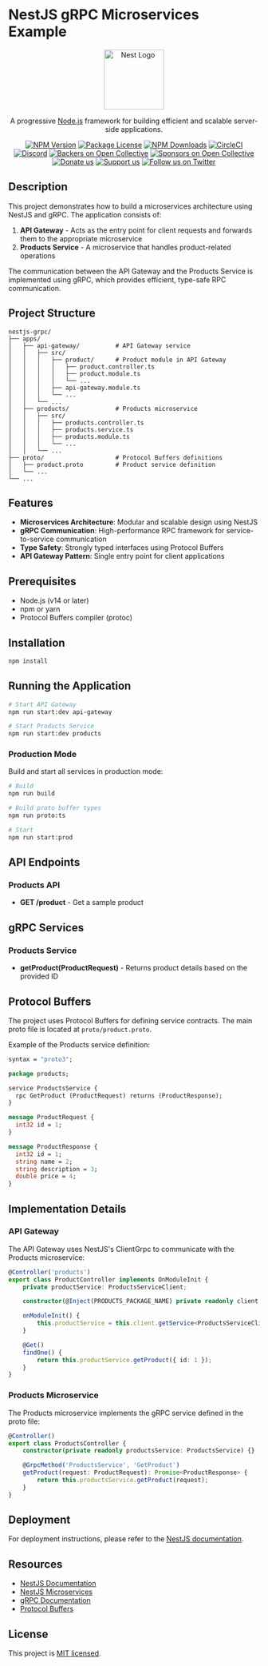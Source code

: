# NestJS gRPC Microservices Example

<p align="center">
  <a href="http://nestjs.com/" target="blank"><img src="https://nestjs.com/img/logo-small.svg" width="120" alt="Nest Logo" /></a>
</p>

[circleci-image]: https://img.shields.io/circleci/build/github/nestjs/nest/master?token=abc123def456
[circleci-url]: https://circleci.com/gh/nestjs/nest

  <p align="center">A progressive <a href="http://nodejs.org" target="_blank">Node.js</a> framework for building efficient and scalable server-side applications.</p>
    <p align="center">
<a href="https://www.npmjs.com/~nestjscore" target="_blank"><img src="https://img.shields.io/npm/v/@nestjs/core.svg" alt="NPM Version" /></a>
<a href="https://www.npmjs.com/~nestjscore" target="_blank"><img src="https://img.shields.io/npm/l/@nestjs/core.svg" alt="Package License" /></a>
<a href="https://www.npmjs.com/~nestjscore" target="_blank"><img src="https://img.shields.io/npm/dm/@nestjs/common.svg" alt="NPM Downloads" /></a>
<a href="https://circleci.com/gh/nestjs/nest" target="_blank"><img src="https://img.shields.io/circleci/build/github/nestjs/nest/master" alt="CircleCI" /></a>
<a href="https://discord.gg/G7Qnnhy" target="_blank"><img src="https://img.shields.io/badge/discord-online-brightgreen.svg" alt="Discord"/></a>
<a href="https://opencollective.com/nest#backer" target="_blank"><img src="https://opencollective.com/nest/backers/badge.svg" alt="Backers on Open Collective" /></a>
<a href="https://opencollective.com/nest#sponsor" target="_blank"><img src="https://opencollective.com/nest/sponsors/badge.svg" alt="Sponsors on Open Collective" /></a>
  <a href="https://paypal.me/kamilmysliwiec" target="_blank"><img src="https://img.shields.io/badge/Donate-PayPal-ff3f59.svg" alt="Donate us"/></a>
    <a href="https://opencollective.com/nest#sponsor"  target="_blank"><img src="https://img.shields.io/badge/Support%20us-Open%20Collective-41B883.svg" alt="Support us"></a>
  <a href="https://twitter.com/nestframework" target="_blank"><img src="https://img.shields.io/twitter/follow/nestframework.svg?style=social&label=Follow" alt="Follow us on Twitter"></a>
</p>
  <!--[![Backers on Open Collective](https://opencollective.com/nest/backers/badge.svg)](https://opencollective.com/nest#backer)
  [![Sponsors on Open Collective](https://opencollective.com/nest/sponsors/badge.svg)](https://opencollective.com/nest#sponsor)-->

## Description

This project demonstrates how to build a microservices architecture using NestJS and gRPC. The application consists of:

1. **API Gateway** - Acts as the entry point for client requests and forwards them to the appropriate microservice
2. **Products Service** - A microservice that handles product-related operations

The communication between the API Gateway and the Products Service is implemented using gRPC, which provides efficient, type-safe RPC communication.

## Project Structure

```text
nestjs-grpc/
├── apps/
│   ├── api-gateway/          # API Gateway service
│   │   ├── src/
│   │   │   ├── product/      # Product module in API Gateway
│   │   │   │   ├── product.controller.ts
│   │   │   │   ├── product.module.ts
│   │   │   │   └── ...
│   │   │   ├── api-gateway.module.ts
│   │   │   └── ...
│   │   └── ...
│   ├── products/             # Products microservice
│   │   ├── src/
│   │   │   ├── products.controller.ts
│   │   │   ├── products.service.ts
│   │   │   ├── products.module.ts
│   │   │   └── ...
│   │   └── ...
├── proto/                    # Protocol Buffers definitions
│   ├── product.proto         # Product service definition
│   └── ...
└── ...
```

## Features

- **Microservices Architecture**: Modular and scalable design using NestJS
- **gRPC Communication**: High-performance RPC framework for service-to-service communication
- **Type Safety**: Strongly typed interfaces using Protocol Buffers
- **API Gateway Pattern**: Single entry point for client applications

## Prerequisites

- Node.js (v14 or later)
- npm or yarn
- Protocol Buffers compiler (protoc)

## Installation

```bash
npm install
```

## Running the Application

```bash
# Start API Gateway
npm run start:dev api-gateway

# Start Products Service
npm run start:dev products
```

### Production Mode

Build and start all services in production mode:

```bash
# Build
npm run build

# Build proto buffer types
npm run proto:ts

# Start
npm run start:prod
```

## API Endpoints

### Products API

- **GET /product** - Get a sample product

## gRPC Services

### Products Service

- **getProduct(ProductRequest)** - Returns product details based on the provided ID

## Protocol Buffers

The project uses Protocol Buffers for defining service contracts. The main proto file is located at `proto/product.proto`.

Example of the Products service definition:

```protobuf
syntax = "proto3";

package products;

service ProductsService {
  rpc GetProduct (ProductRequest) returns (ProductResponse);
}

message ProductRequest {
  int32 id = 1;
}

message ProductResponse {
  int32 id = 1;
  string name = 2;
  string description = 3;
  double price = 4;
}
```

## Implementation Details

### API Gateway

The API Gateway uses NestJS's ClientGrpc to communicate with the Products microservice:

```typescript
@Controller('products')
export class ProductController implements OnModuleInit {
	private productService: ProductsServiceClient;

	constructor(@Inject(PRODUCTS_PACKAGE_NAME) private readonly client: ClientGrpc) {}

	onModuleInit() {
		this.productService = this.client.getService<ProductsServiceClient>(PRODUCTS_SERVICE_NAME);
	}

	@Get()
	findOne() {
		return this.productService.getProduct({ id: 1 });
	}
}
```

### Products Microservice

The Products microservice implements the gRPC service defined in the proto file:

```typescript
@Controller()
export class ProductsController {
	constructor(private readonly productsService: ProductsService) {}

	@GrpcMethod('ProductsService', 'GetProduct')
	getProduct(request: ProductRequest): Promise<ProductResponse> {
		return this.productsService.getProduct(request);
	}
}
```

## Deployment

For deployment instructions, please refer to the [NestJS documentation](https://docs.nestjs.com/deployment).

## Resources

- [NestJS Documentation](https://docs.nestjs.com)
- [NestJS Microservices](https://docs.nestjs.com/microservices/basics)
- [gRPC Documentation](https://grpc.io/docs/)
- [Protocol Buffers](https://developers.google.com/protocol-buffers)

## License

This project is [MIT licensed](LICENSE).
